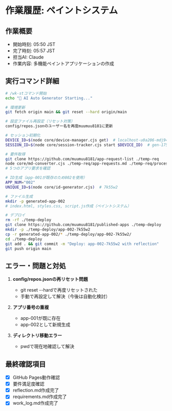 # 作業履歴: ペイントシステム

## 作業概要
- 開始時刻: 05:50 JST
- 完了時刻: 05:57 JST
- 担当AI: Claude
- 作業内容: 多機能ペイントアプリケーションの作成

## 実行コマンド詳細
```bash
# /wk-stコマンド開始
echo "🚀 AI Auto Generator Starting..."

# 環境更新
git fetch origin main && git reset --hard origin/main

# 設定ファイル再設定（リセット対策）
config/repos.jsonのユーザー名を再度muumuu8181に更新

# セッション初期化
DEVICE_ID=$(node core/device-manager.cjs get)  # localhost-u0a206-mdj94tas-ec5e52
SESSION_ID=$(node core/session-tracker.cjs start $DEVICE_ID)  # gen-1753476685969-j7ej3u

# 要件取得
git clone https://github.com/muumuu8181/app-request-list ./temp-req
node core/md-converter.cjs ./temp-req/app-requests.md ./temp-req/processed.json
# 5つのアプリ要求を確認

# ID生成（app-001が既存のため002を使用）
APP_NUM="002"
UNIQUE_ID=$(node core/id-generator.cjs)  # 7k55w2

# ファイル生成
mkdir -p generated-app-002
# index.html, styles.css, script.js作成（ペイントシステム）

# デプロイ
rm -rf ./temp-deploy
git clone https://github.com/muumuu8181/published-apps ./temp-deploy
mkdir -p ./temp-deploy/app-002-7k55w2
cp -r generated-app-002/* ./temp-deploy/app-002-7k55w2/
cd ./temp-deploy
git add . && git commit -m "Deploy: app-002-7k55w2 with reflection"
git push origin main
```

## エラー・問題と対処
1. **config/repos.jsonの再リセット問題**
   - git reset --hardで再度リセットされた
   - 手動で再設定して解決（今後は自動化検討）

2. **アプリ番号の重複**
   - app-001が既に存在
   - app-002として新規生成

3. **ディレクトリ移動エラー**
   - pwdで現在地確認して解決

## 最終確認項目
- [x] GitHub Pages動作確認
- [x] 要件満足度確認
- [x] reflection.md作成完了
- [x] requirements.md作成完了
- [x] work_log.md作成完了